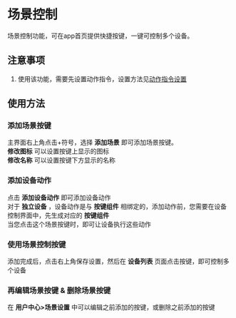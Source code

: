 # 场景控制  
场景控制功能，可在app首页提供快捷按键，一键可控制多个设备。  

## 注意事项  
1. 使用该功能，需要先设置动作指令，设置方法见[动作指令设置](https://diandeng.tech/doc/actions-and-triggers)  

## 使用方法
### 添加场景按键  
主界面右上角点击+符号，选择 **添加场景** 即可添加场景按键。  
**修改图标** 可以设置按键上显示的图标  
**修改名称** 可以设置按键下方显示的名称  

### 添加设备动作  
点击 **添加设备动作** 即可添加设备动作  
对于 **独立设备** ，设备动作是与 **按键组件** 相绑定的，添加动作前，您需要在设备控制界面中，先生成对应的 **按键组件**  
当您点击这个场景按键时，即可让设备执行这些动作  

### 使用场景控制按键  
添加完成后，点击右上角保存设置，然后在 **设备列表** 页面点击按键，即可控制多个设备  

### 再编辑场景按键 & 删除场景按键  
在 **用户中心>场景设置** 中可以编辑之前添加的按键，或删除之前添加的按键  
